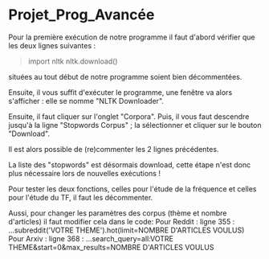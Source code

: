 # Projet_Prog_Avancée

Pour la première exécution de notre programme il faut d'abord vérifier que les deux lignes suivantes :

> import nltk
> nltk.download()

situées au tout début de notre programme soient bien décommentées.

Ensuite, il vous suffit d'exécuter le programme, une fenêtre va alors s'afficher : elle se nomme "NLTK Downloader".

Ensuite, il faut cliquer sur l'onglet "Corpora".
Puis, il vous faut descendre jusqu'à la ligne "Stopwords Corpus" ; la sélectionner et cliquer sur le bouton "Download".

Il est alors possible de (re)commenter les 2 lignes précédentes.

La liste des "stopwords" est désormais download, cette étape n'est donc plus nécessaire lors de nouvelles exécutions !

Pour tester les deux fonctions, celles pour l'étude de la fréquence et celles pour l'étude du TF, il faut les décommenter.

Aussi, pour changer les paramètres des corpus (thème et nombre d'articles) il faut modifier cela dans le code:
Pour Reddit : ligne 355 : ...subreddit('VOTRE THEME').hot(limit=NOMBRE D'ARTICLES VOULUS)
Pour Arxiv : ligne 368 : ...search_query=all:VOTRE THEME&start=0&max_results=NOMBRE D'ARTICLES VOULUS
